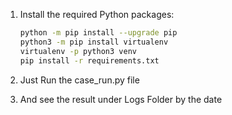 1. Install the required Python packages:
    ```bash
    python -m pip install --upgrade pip
    python3 -m pip install virtualenv
    virtualenv -p python3 venv
    pip install -r requirements.txt
    ```

2. Just Run the case_run.py file 
3. And see the result under Logs Folder by the date